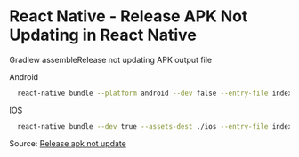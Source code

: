 # React Native - Release APK Not Updating in React Native

Gradlew assembleRelease not updating APK output file

Android
```bash
  react-native bundle --platform android --dev false --entry-file index.js --bundle-output android/app/src/main/assets/index.android.bundle --assets-dest android/app/src/main/res
```

IOS
```bash
  react-native bundle --dev true --assets-dest ./ios --entry-file index.js --platform ios --bundle-output ios/main.jsbundle
```

Source: [Release apk not update](https://stackoverflow.com/questions/45441217/release-apk-not-updating-with-javascript-code)
